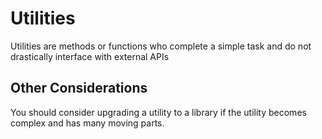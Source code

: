 # Utilities

Utilities are methods or functions who complete a simple task and do not drastically interface with external APIs

## Other Considerations

You should consider upgrading a utility to a library if the utility becomes complex and has many moving parts.
